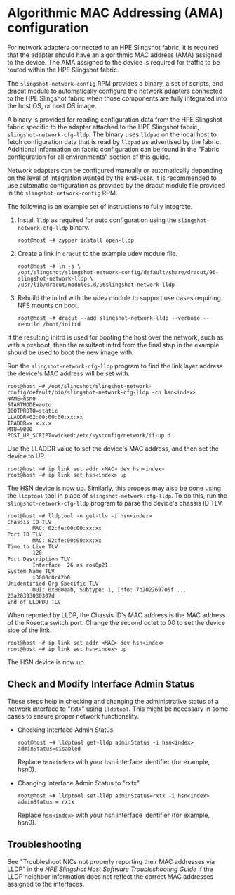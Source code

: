# Algorithmic MAC Addressing (AMA) configuration

For network adapters connected to an HPE Slingshot fabric, it is required that the adapter should have an algorithmic MAC address (AMA) assigned to the device.
The AMA assigned to the device is required for traffic to be routed within the HPE Slingshot fabric.

The `slingshot-network-config` RPM provides a binary, a set of scripts, and dracut module to automatically configure the network adapters connected to the HPE Slingshot fabric when those components are fully integrated into the host OS, or host OS image.

A binary is provided for reading configuration data from the HPE Slingshot fabric specific to the adapter attached to the HPE Slingshot fabric, `slingshot-network-cfg-lldp`. The binary uses `lldpad` on the local host to fetch configuration data that is read by `lldpad` as advertised by the fabric.
Additional information on fabric configuration can be found in the "Fabric configuration for all environments" section of this guide.

Network adapters can be configured manually or automatically depending on the level of integration wanted by the end-user.
It is recommended to use automatic configuration as provided by the dracut module file provided in the `slingshot-network-config` RPM.

The following is an example set of instructions to fully integrate.

1. Install `lldp` as required for auto configuration using the `slingshot-network-cfg-lldp` binary.

   ```screen
   root@host ~# zypper install open-lldp
   ```

2. Create a link in `dracut` to the example udev module file.

   ```screen
   root@host ~# ln -s \
   /opt/slingshot/slingshot-network-config/default/share/dracut/96-slingshot-network-lldp \
   /usr/lib/dracut/modules.d/96slingshot-network-lldp
   ```

3. Rebuild the initrd with the udev module to support use cases requiring NFS mounts on boot.

   ```screen
   root@host ~# dracut --add slingshot-network-lldp --verbose --rebuild /boot/initrd
   ```

If the resulting initrd is used for booting the host over the network, such as with a pxeboot, then the resultant initrd from the final step in the example should be used to boot the new image with.

Run the `slingshot-network-cfg-lldp` program to find the link layer address the device's MAC address will be set with.

```screen
root@host ~# /opt/slingshot/slingshot-network-config/default/bin/slingshot-network-cfg-lldp -cn hsn<index>
NAME=hsn0
STARTMODE=auto
BOOTPROTO=static
LLADDR=02:00:00:00:xx:xx
IPADDR=x.x.x.x
MTU=9000
POST_UP_SCRIPT=wicked:/etc/sysconfig/network/if-up.d
```

Use the LLADDR value to set the device's MAC address, and then set the device to UP.

```screen
root@host ~# ip link set addr <MAC> dev hsn<index>
root@host ~# ip link set hsn<index> up
```

The HSN device is now up. Similarly, this process may also be done using the `lldptool` tool in place of `slingshot-network-cfg-lldp`.
To do this, run the `slingshot-network-cfg-lldp` program to parse the device's chassis ID TLV.

```screen
root@host ~# lldptool -n get-tlv -i hsn<index>
Chassis ID TLV
        MAC: 02:fe:00:00:xx:xx
Port ID TLV
        MAC: 02:fe:00:00:xx:xx
Time to Live TLV
        120
Port Description TLV
        Interface  26 as ros0p21
System Name TLV
        x3000c0r42b0
Unidentified Org Specific TLV
        OUI: 0x000eab, Subtype: 1, Info: 7b202269705f ... 23a20393030307d
End of LLDPDU TLV
```

When reported by LLDP, the Chassis ID's MAC address is the MAC address of the Rosetta switch port.
Change the second octet to 00 to set the device side of the link.

```screen
root@host ~# ip link set addr <MAC> dev hsn<index>
root@host ~# ip link set hsn<index> up
```

The HSN device is now up.

## Check and Modify Interface Admin Status

These steps help in checking and changing the administrative status of a network interface to "rxtx" using `lldptool`.
This might be necessary in some cases to ensure proper network functionality.

- Checking Interface Admin Status

  ```screen
  root@host ~# lldptool get-lldp adminStatus -i hsn<index>
  adminStatus=disabled
  ```

  Replace `hsn<index>` with your hsn interface identifier (for example, hsn0).

- Changing Interface Admin Status to "rxtx"

  ```screen
  root@host ~# lldptool set-lldp adminStatus=rxtx -i hsn<index>
  adminStatus = rxtx
  ```

  Replace `hsn<index>` with your hsn interface identifier (for example, hsn0).

## Troubleshooting

See "Troubleshoot NICs not properly reporting their MAC addresses via LLDP" in the _HPE Slingshot Host Software Troubleshooting Guide_ if the LLDP neighbor information does not reflect the correct MAC addresses assigned to the interfaces.
